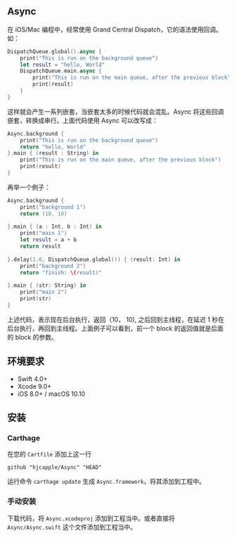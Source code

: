 ## Async

在 iOS/Mac 编程中，经常使用 Grand Central Dispatch，它的语法使用回调。如：

```Swift
DispatchQueue.global().async {
    print("This is run on the background queue")
    let result = "hello, World"
    DispatchQueue.main.async {
        print("This is run on the main queue, after the previous block")
        print(result)
    }
}
```
这样就会产生一系列嵌套，当嵌套太多的时候代码就会混乱。Async 将这些回调嵌套，转换成串行。上面代码使用 Async 可以改写成：

``` Swift
Async.background {
    print("This is run on the background queue")
    return "hello, World"
}.main { (result : String) in
    print("This is run on the main queue, after the previous block")
    print(result)
}
```
再举一个例子：

``` Swift
Async.background {
    print("background 1")
    return (10, 10)
    
}.main { (a : Int, b : Int) in
    print("main 1")
    let result = a + b
    return result
    
}.delay(1.0, DispatchQueue.global()) { (result: Int) in
    print("background 2")
    return "finish: \(result)"
    
}.main { (str: String) in
    print("main 2")
    print(str)
}
```

上述代码，表示现在后台执行，返回（10， 10), 之后回到主线程，在延迟 1 秒在后台执行，再回到主线程。上面例子可以看到，前一个 block 的返回值就是后面的 block 的参数。

## 环境要求
* Swift 4.0+
* Xcode 9.0+
* iOS 8.0+ / macOS 10.10

## 安装

### Carthage

在您的 `Cartfile` 添加上这一行

```ogdl
github "hjcapple/Async" "HEAD"
```

运行命令 `carthage update` 生成 `Async.framework`，将其添加到工程中。

### 手动安装

下载代码，将 `Async.xcodeproj` 添加到工程当中。或者直接将 `Async/Async.swift` 这个文件添加到工程当中。

